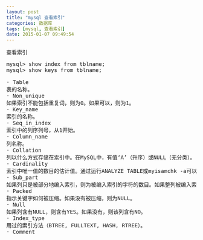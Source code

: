 ```yaml
---
layout: post
title: "mysql 查看索引"
categories: 数据库 
tags: [mysql, 查看索引]
date: 2015-01-07 09:49:54
---
```


查看索引
<pre>
mysql> show index from tblname;
mysql> show keys from tblname;

· Table
表的名称。
· Non_unique
如果索引不能包括重复词，则为0。如果可以，则为1。
· Key_name
索引的名称。
· Seq_in_index
索引中的列序列号，从1开始。
· Column_name
列名称。
· Collation
列以什么方式存储在索引中。在MySQL中，有值‘A’（升序）或NULL（无分类）。
· Cardinality
索引中唯一值的数目的估计值。通过运行ANALYZE TABLE或myisamchk -a可以更新。基数根据被存储为整数的统计数据来计数，所以即使对于小型表，该值也没有必要是精确的。基数越大，当进行联合时，MySQL使用该索引的机 会就越大。
· Sub_part
如果列只是被部分地编入索引，则为被编入索引的字符的数目。如果整列被编入索引，则为NULL。
· Packed
指示关键字如何被压缩。如果没有被压缩，则为NULL。
· Null
如果列含有NULL，则含有YES。如果没有，则该列含有NO。
· Index_type
用过的索引方法（BTREE, FULLTEXT, HASH, RTREE）。
· Comment
</pre>

